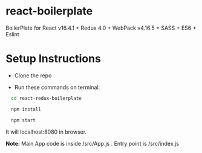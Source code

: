 # react-boilerplate
BoilerPlate for React v16.4.1 + Redux 4.0 + WebPack v4.16.5 + SASS + ES6 + Eslint

# Setup Instructions

* Clone the repo

* Run these commands on terminal:

```bash
  cd react-redux-boilerplate
```

```bash
  npm install
```

```bash
  npm start
```

It will localhost:8080 in browser.

**Note:** Main App code is inside /src/App.js . Entry point is /src/index.js
